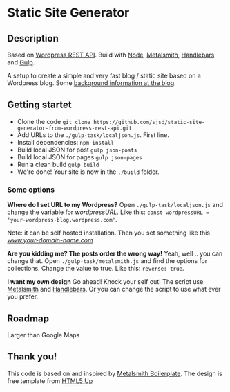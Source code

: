 # Static Site Generator
## Description
Based on [Wordpress REST API](http://v2.wp-api.org/). Build with [Node](https://nodejs.org/en/), [Metalsmith](http://www.metalsmith.io/), [Handlebars](handlebarsjs.com) and [Gulp](https://gulpjs.com/).

A setup to create a simple and very fast blog / static site based on a Wordpress blog. Some [background information at the blog](https://staticsitegenerator.wordpress.com).

## Getting startet
- Clone the code `git clone https://github.com/sjsd/static-site-generator-from-wordpress-rest-api.git`
- Add URLs to the `./gulp-task/localjson.js`. First line.
- Install dependencies: `npm install`
- Build local JSON for post `gulp json-posts`
- Build local JSON for pages `gulp json-pages`
- Run a clean build `gulp build`
- We're done! Your site is now in the `./build` folder.

### Some options
**Where do I set URL to my Wordpress?**
Open `./gulp-task/localjson.js` and change the variable for *wordpressURL*. Like this: `const wordpressURL = 'your-wordpress-blog.wordpress.com'`.

Note: it can be self hosted installation. Then you set something like this *www.your-domain-name.com*

**Are you kidding me? The posts order the wrong way!**
Yeah, well .. you can change that. Open `./gulp-task/metalsmith.js` and find the options for collections. Change the value to true. Like this: `reverse: true`.

**I want my own design**
Go ahead! Knock your self out! The script use [Metalsmith](http://www.metalsmith.io/) and [Handlebars](handlebarsjs.com). Or you can change the script to use what ever you prefer.

## Roadmap
Larger than Google Maps

## Thank you!
This code is based on and inspired by [Metalsmith Boilerplate](https://github.com/andreasvirkus/metalsmith-boilerplate). The design is free template from [HTML5 Up](https://html5up.net/story)